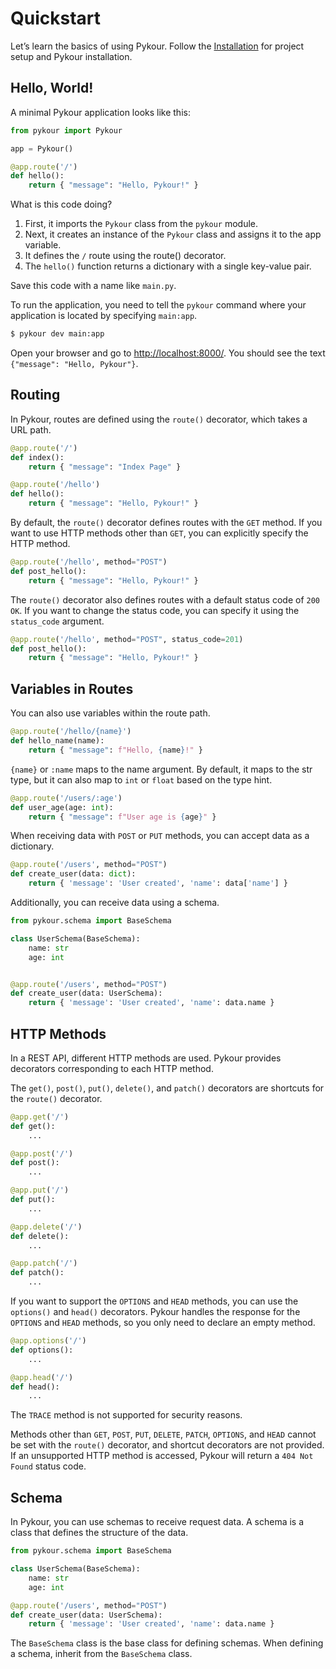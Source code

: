 # Quickstart

Let’s learn the basics of using Pykour. Follow the [Installation](installation.md) for project setup and Pykour installation.

## Hello, World!

A minimal Pykour application looks like this:

```python
from pykour import Pykour

app = Pykour()

@app.route('/')
def hello():
    return { "message": "Hello, Pykour!" }
```

What is this code doing?

1.	First, it imports the `Pykour` class from the `pykour` module.
2.	Next, it creates an instance of the `Pykour` class and assigns it to the app variable.
3.	It defines the `/` route using the route() decorator.
4.	The `hello()` function returns a dictionary with a single key-value pair.

Save this code with a name like `main.py`.

To run the application, you need to tell the `pykour` command where your application is located by specifying `main:app`.

```bash
$ pykour dev main:app
```

Open your browser and go to [http://localhost:8000/](http://localhost:8000/). You should see the text `{"message": "Hello, Pykour"}`.

## Routing

In Pykour, routes are defined using the `route()` decorator, which takes a URL path.

```python
@app.route('/')
def index():
    return { "message": "Index Page" }

@app.route('/hello')
def hello():
    return { "message": "Hello, Pykour!" }
```

By default, the `route()` decorator defines routes with the `GET` method. If you want to use HTTP methods other than 
`GET`, you can explicitly specify the HTTP method.

```python
@app.route('/hello', method="POST")
def post_hello():
    return { "message": "Hello, Pykour!" }
```

The `route()` decorator also defines routes with a default status code of `200 OK`.
If you want to change the status code, you can specify it using the `status_code` argument.

```python
@app.route('/hello', method="POST", status_code=201)
def post_hello():
    return { "message": "Hello, Pykour!" }
```

## Variables in Routes

You can also use variables within the route path.

```python
@app.route('/hello/{name}')
def hello_name(name):
    return { "message": f"Hello, {name}!" }
```

`{name}` or `:name` maps to the name argument. 
By default, it maps to the str type, but it can also map to `int` or `float` based on the type hint.

```python
@app.route('/users/:age')
def user_age(age: int):
    return { "message": f"User age is {age}" }
```

When receiving data with `POST` or `PUT` methods, you can accept data as a dictionary.

```python
@app.route('/users', method="POST")
def create_user(data: dict):
    return { 'message': 'User created', 'name': data['name'] }
```

Additionally, you can receive data using a schema.

```python
from pykour.schema import BaseSchema

class UserSchema(BaseSchema):
    name: str
    age: int


@app.route('/users', method="POST")
def create_user(data: UserSchema):
    return { 'message': 'User created', 'name': data.name }
```

## HTTP Methods

In a REST API, different HTTP methods are used. Pykour provides decorators corresponding to each HTTP method.

The `get()`, `post()`, `put()`, `delete()`, and `patch()` decorators are shortcuts for the `route()` decorator.

```python
@app.get('/')
def get():
    ...

@app.post('/')
def post():
    ...

@app.put('/')
def put():
    ...

@app.delete('/')
def delete():
    ...

@app.patch('/')
def patch():
    ...
```

If you want to support the `OPTIONS` and `HEAD` methods, you can use the `options()` and `head()` decorators. 
Pykour handles the response for the `OPTIONS` and `HEAD` methods, so you only need to declare an empty method.

```python
@app.options('/')
def options():
    ...

@app.head('/')
def head():
    ...
```

The `TRACE` method is not supported for security reasons.

Methods other than `GET`, `POST`, `PUT`, `DELETE`, `PATCH`, `OPTIONS`, and `HEAD` cannot be set with the `route()` 
decorator, and shortcut decorators are not provided. If an unsupported HTTP method is accessed, 
Pykour will return a `404 Not Found` status code.

## Schema

In Pykour, you can use schemas to receive request data. A schema is a class that defines the structure of the data.

```python
from pykour.schema import BaseSchema

class UserSchema(BaseSchema):
    name: str
    age: int

@app.route('/users', method="POST")
def create_user(data: UserSchema):
    return { 'message': 'User created', 'name': data.name }

```

The `BaseSchema` class is the base class for defining schemas. When defining a schema, inherit from the `BaseSchema` class.
